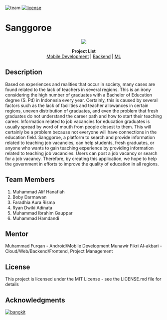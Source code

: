 ![team](https://img.shields.io/badge/Team%20ID-C23--PC626-green)
[![license](https://img.shields.io/badge/License-MIT-green)](https://github.com/munawirfikri/saveoury/blob/main/LICENSE)

# Sanggoroe

<p align="center">
  <img src="https://github.com/sanggoroe/sanggoroe/assets/88946724/8e41a670-b785-4acd-a210-d7a71e02e78c">

  <p align="center">
   <b>Project List</b> <br>
   <a href="https://github.com/sanggoroe/sanggoroe/tree/main/MD">Mobile Development</a> | 
   <a href="https://github.com/munawirfikri/saveoury/tree/main/backend">Backend</a> | 
   <a href="https://github.com/munawirfikri/saveoury/tree/main/food-validator%20(ML)">ML</a>
  </p>
</p>

## Description

Based on experiences and realities that occur in society, many cases are found related to the lack of teachers in several regions. This is an irony considering the high number of graduates with a Bachelor of Education degree (S. Pd) in Indonesia every year. Certainly, this is caused by several factors such as the lack of facilities and teacher allowances in certain regions, uneven distribution of graduates, and even the problem that fresh graduates do not understand the career path and how to start their teaching career. Information related to job vacancies for education graduates is usually spread by word of mouth from people closest to them. This will certainly be a problem because not everyone will have connections in the education field. Sanggoroe, a platform to search and provide information related to teaching job vacancies, can help students, fresh graduates, or anyone who wants to gain teaching experience by providing information related to teaching job vacancies. Users can post a job vacancy or search for a job vacancy. Therefore, by creating this application, we hope to help the government in efforts to improve the quality of education in all regions. 

<!-- ## Getting Started

### Dependencies
This project requires several resources to be prepared and installed on the local computer, including:
#### Android
* Android Studio
#### Backend Data Store API
* PHP Version 7.4
* MySQL 5.*
* Localhost (XAMPP/Laragon) or just use this command at the folder project:
```
php artisan serve
```
#### Machine Learning API
* Python
* Docker

### Installing

#### 1. Clone the repository
```
git clone https://github.com/munawirfikri/saveoury.git
cd saveoury
```
#### 2. Run the APP
##### Android
- Open android studio
- Open project folder -> saveoury -> android
##### Backend
- Start phpmyadmin, mysql at your localhost with XAMPP or Laragon or etc.
- Put the 'backend' folder in htdocs folder(XAMPP) or www folder(Laragon) and change the folder name with yours (example: saveoury-backend)
- run the localhost in your browser. when you use XAMPP just type at your browser "http://localhost/{nama_folder_baru}" or when you use laragon just type "http://{nama_folder_baru}.test

#### Executing App
* Download the APK file here:
https://drive.google.com/file/d/1o4Gs7b8lLCKF2JMkZyc8bews0RQhLaWa/view?usp=sharing

### Screenshots

![authentication page](https://user-images.githubusercontent.com/46962764/121106218-cb043200-c82f-11eb-85d6-9801b4dccdb8.jpg)
![home page](https://user-images.githubusercontent.com/46962764/121106237-d35c6d00-c82f-11eb-9935-eba3e7f3d25b.jpg)
![new post page](https://user-images.githubusercontent.com/46962764/121228118-8ec7e480-c8b6-11eb-9f34-f2b6436b2328.jpg)
![profile page](https://user-images.githubusercontent.com/46962764/121106269-e4a57980-c82f-11eb-95e1-f69dbd7271ca.jpg) -->

## Team Members

1. Muhammad Alif Hanafiah
2. Boby Darmawan
3. Faradhia Aura Risma
4. Ryan Dwiki Adinata
5. Muhammad Ibrahim Gauppar
6. Muhammad Hamdandi

## Mentor

Muhammad Furqan - Android/Mobile Development
Munawir Fikri Al-akbari - Cloud/Web/Backend/Frontend, Project Management

## License

This project is licensed under the MIT License - see the LICENSE.md file for details

## Acknowledgments

[![bangkit](https://user-images.githubusercontent.com/46962764/121107582-5f6f9400-c832-11eb-84df-83255d7f956f.png)](https://grow.google/intl/id_id/bangkit/)
